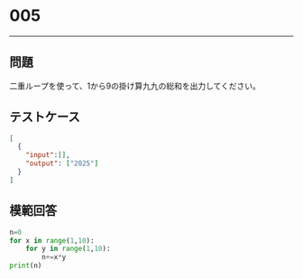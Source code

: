 
# 005

---

## 問題

二重ループを使って、1から9の掛け算九九の総和を出力してください。

## テストケース

```json
[
  {
    "input":[],
    "output": ["2025"]
  }
]
```

## 模範回答

```python
n=0
for x in range(1,10):
    for y in range(1,10):
        n+=x*y
print(n)
```
